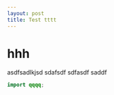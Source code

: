 ```yaml
---
layout: post
title: Test tttt
---
```

# hhh
asdfsadlkjsd
sdafsdf sdfasdf
 saddf
```java
import qqqq;
```
